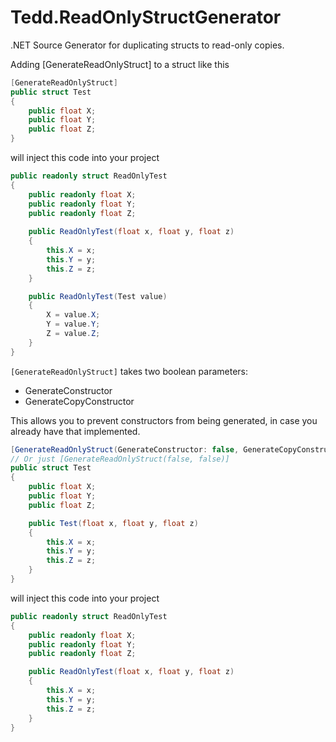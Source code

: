 # Tedd.ReadOnlyStructGenerator
.NET Source Generator for duplicating structs to read-only copies.

Adding [GenerateReadOnlyStruct] to a struct like this

```csharp
[GenerateReadOnlyStruct]
public struct Test
{
    public float X;
    public float Y;
    public float Z;
}
```

will inject this code into your project

```csharp
public readonly struct ReadOnlyTest
{
    public readonly float X;
    public readonly float Y;
    public readonly float Z;
    
    public ReadOnlyTest(float x, float y, float z)
    {
        this.X = x;
        this.Y = y;
        this.Z = z;
    }

    public ReadOnlyTest(Test value)
    {
        X = value.X;
        Y = value.Y;
        Z = value.Z;
    }
}
```
`[GenerateReadOnlyStruct]` takes two boolean parameters:

* GenerateConstructor
* GenerateCopyConstructor

This allows you to prevent constructors from being generated, in case you already have that implemented.

```csharp
[GenerateReadOnlyStruct(GenerateConstructor: false, GenerateCopyConstructor: false)]
// Or just [GenerateReadOnlyStruct(false, false)]
public struct Test
{
    public float X;
    public float Y;
    public float Z;

    public Test(float x, float y, float z)
    {
        this.X = x;
        this.Y = y;
        this.Z = z;
    }
}
```

will inject this code into your project

```csharp
public readonly struct ReadOnlyTest
{
    public readonly float X;
    public readonly float Y;
    public readonly float Z;

    public ReadOnlyTest(float x, float y, float z)
    {
        this.X = x;
        this.Y = y;
        this.Z = z;
    }
}
```

